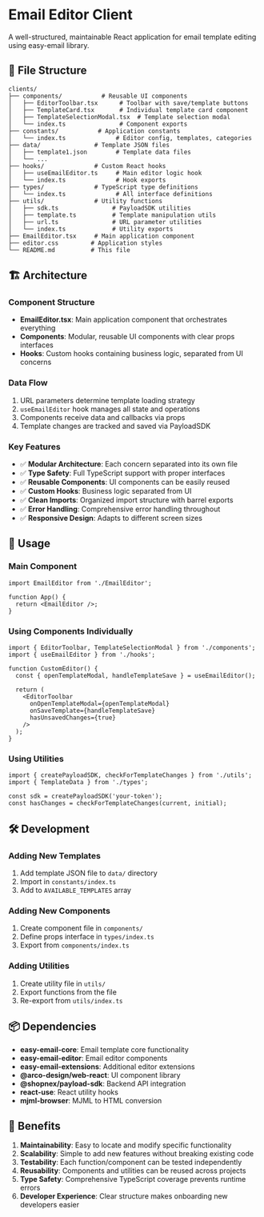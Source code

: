 # Email Editor Client

A well-structured, maintainable React application for email template editing using easy-email library.

## 📁 File Structure

```
clients/
├── components/           # Reusable UI components
│   ├── EditorToolbar.tsx      # Toolbar with save/template buttons
│   ├── TemplateCard.tsx       # Individual template card component
│   ├── TemplateSelectionModal.tsx  # Template selection modal
│   └── index.ts               # Component exports
├── constants/           # Application constants
│   └── index.ts              # Editor config, templates, categories
├── data/               # Template JSON files
│   ├── template1.json        # Template data files
│   └── ...
├── hooks/              # Custom React hooks
│   ├── useEmailEditor.ts     # Main editor logic hook
│   └── index.ts              # Hook exports
├── types/              # TypeScript type definitions
│   └── index.ts              # All interface definitions
├── utils/              # Utility functions
│   ├── sdk.ts               # PayloadSDK utilities
│   ├── template.ts          # Template manipulation utils
│   ├── url.ts               # URL parameter utilities
│   └── index.ts             # Utility exports
├── EmailEditor.tsx     # Main application component
├── editor.css         # Application styles
└── README.md          # This file
```

## 🏗️ Architecture

### Component Structure
- **EmailEditor.tsx**: Main application component that orchestrates everything
- **Components**: Modular, reusable UI components with clear props interfaces
- **Hooks**: Custom hooks containing business logic, separated from UI concerns

### Data Flow
1. URL parameters determine template loading strategy
2. `useEmailEditor` hook manages all state and operations
3. Components receive data and callbacks via props
4. Template changes are tracked and saved via PayloadSDK

### Key Features
- ✅ **Modular Architecture**: Each concern separated into its own file
- ✅ **Type Safety**: Full TypeScript support with proper interfaces
- ✅ **Reusable Components**: UI components can be easily reused
- ✅ **Custom Hooks**: Business logic separated from UI
- ✅ **Clean Imports**: Organized import structure with barrel exports
- ✅ **Error Handling**: Comprehensive error handling throughout
- ✅ **Responsive Design**: Adapts to different screen sizes

## 🚀 Usage

### Main Component
```tsx
import EmailEditor from './EmailEditor';

function App() {
  return <EmailEditor />;
}
```

### Using Components Individually
```tsx
import { EditorToolbar, TemplateSelectionModal } from './components';
import { useEmailEditor } from './hooks';

function CustomEditor() {
  const { openTemplateModal, handleTemplateSave } = useEmailEditor();
  
  return (
    <EditorToolbar 
      onOpenTemplateModal={openTemplateModal}
      onSaveTemplate={handleTemplateSave}
      hasUnsavedChanges={true}
    />
  );
}
```

### Using Utilities
```tsx
import { createPayloadSDK, checkForTemplateChanges } from './utils';
import { TemplateData } from './types';

const sdk = createPayloadSDK('your-token');
const hasChanges = checkForTemplateChanges(current, initial);
```

## 🛠️ Development

### Adding New Templates
1. Add template JSON file to `data/` directory
2. Import in `constants/index.ts`
3. Add to `AVAILABLE_TEMPLATES` array

### Adding New Components
1. Create component file in `components/`
2. Define props interface in `types/index.ts`
3. Export from `components/index.ts`

### Adding Utilities
1. Create utility file in `utils/`
2. Export functions from the file
3. Re-export from `utils/index.ts`

## 📦 Dependencies

- **easy-email-core**: Email template core functionality
- **easy-email-editor**: Email editor components
- **easy-email-extensions**: Additional editor extensions  
- **@arco-design/web-react**: UI component library
- **@shopnex/payload-sdk**: Backend API integration
- **react-use**: React utility hooks
- **mjml-browser**: MJML to HTML conversion

## 🎯 Benefits

1. **Maintainability**: Easy to locate and modify specific functionality
2. **Scalability**: Simple to add new features without breaking existing code
3. **Testability**: Each function/component can be tested independently
4. **Reusability**: Components and utilities can be reused across projects
5. **Type Safety**: Comprehensive TypeScript coverage prevents runtime errors
6. **Developer Experience**: Clear structure makes onboarding new developers easier